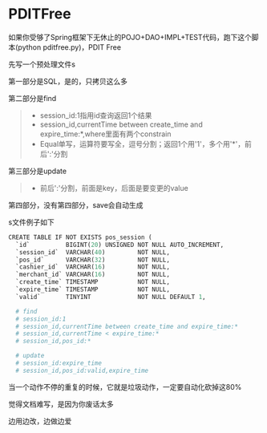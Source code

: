 # PDITFree

如果你受够了Spring框架下无休止的POJO+DAO+IMPL+TEST代码，跑下这个脚本(python pditfree.py)，PDIT Free

先写一个预处理文件s

第一部分是SQL，是的，只拷贝这么多

第二部分是find
> * session_id:1指用id查询返回1个结果
> * session_id,currentTime between create_time and expire_time:*,where里面有两个constrain
> * Equal单写，运算符要写全，逗号分割；返回1个用'1'，多个用'*'，前后':'分割

第三部分是update
> * 前后':'分割，前面是key，后面是要变更的value

第四部分，没有第四部分，save会自动生成

s文件例子如下
```python
CREATE TABLE IF NOT EXISTS pos_session (
  `id`          BIGINT(20) UNSIGNED NOT NULL AUTO_INCREMENT,
  `session_id`  VARCHAR(40)         NOT NULL,
  `pos_id`      VARCHAR(32)         NOT NULL,
  `cashier_id`  VARCHAR(16)         NOT NULL,
  `merchant_id` VARCHAR(16)         NOT NULL,
  `create_time` TIMESTAMP           NOT NULL,
  `expire_time` TIMESTAMP           NOT NULL,
  `valid`       TINYINT             NOT NULL DEFAULT 1,

  # find
  # session_id:1
  # session_id,currentTime between create_time and expire_time:*
  # session_id,currentTime < expire_time:*
  # session_id,pos_id:*

  # update
  # session_id:expire_time
  # session_id,pos_id:valid,expire_time
```

当一个动作不停的重复的时候，它就是垃圾动作，一定要自动化砍掉这80%

觉得文档难写，是因为你废话太多

边用边改，边做边爱